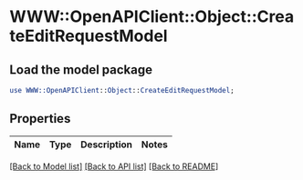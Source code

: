 # WWW::OpenAPIClient::Object::CreateEditRequestModel

## Load the model package
```perl
use WWW::OpenAPIClient::Object::CreateEditRequestModel;
```

## Properties
Name | Type | Description | Notes
------------ | ------------- | ------------- | -------------

[[Back to Model list]](../README.md#documentation-for-models) [[Back to API list]](../README.md#documentation-for-api-endpoints) [[Back to README]](../README.md)


